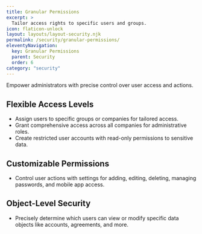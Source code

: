 ```yaml
---
title: Granular Permissions
excerpt: >
  Tailor access rights to specific users and groups.
icon: flaticon-unlock
layout: layouts/layout-security.njk
permalink: /security/granular-permissions/
eleventyNavigation:
  key: Granular Permissions
  parent: Security
  order: 6
category: "security"
---
```


Empower administrators with precise control over user access and actions.

## Flexible Access Levels

- Assign users to specific groups or companies for tailored access.
- Grant comprehensive access across all companies for administrative roles.
- Create restricted user accounts with read-only permissions to sensitive data.

## Customizable Permissions

- Control user actions with settings for adding, editing, deleting, managing passwords, and mobile app access.

## Object-Level Security

- Precisely determine which users can view or modify specific data objects like accounts, agreements, and more.